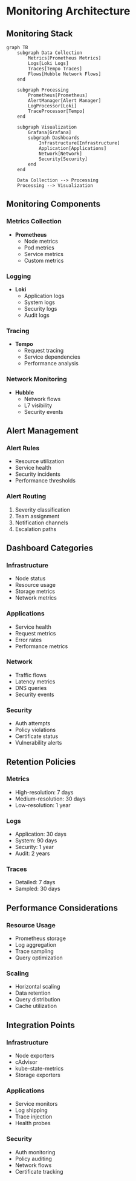 # Monitoring Architecture

## Monitoring Stack

```mermaid
graph TB
    subgraph Data Collection
        Metrics[Prometheus Metrics]
        Logs[Loki Logs]
        Traces[Tempo Traces]
        Flows[Hubble Network Flows]
    end

    subgraph Processing
        Prometheus[Prometheus]
        AlertManager[Alert Manager]
        LogProcessor[Loki]
        TraceProcessor[Tempo]
    end

    subgraph Visualization
        Grafana[Grafana]
        subgraph Dashboards
            Infrastructure[Infrastructure]
            Application[Applications]
            Network[Network]
            Security[Security]
        end
    end

    Data Collection --> Processing
    Processing --> Visualization
```

## Monitoring Components

### Metrics Collection

- **Prometheus**
  - Node metrics
  - Pod metrics
  - Service metrics
  - Custom metrics

### Logging

- **Loki**
  - Application logs
  - System logs
  - Security logs
  - Audit logs

### Tracing

- **Tempo**
  - Request tracing
  - Service dependencies
  - Performance analysis

### Network Monitoring

- **Hubble**
  - Network flows
  - L7 visibility
  - Security events

## Alert Management

### Alert Rules

- Resource utilization
- Service health
- Security incidents
- Performance thresholds

### Alert Routing

1. Severity classification
2. Team assignment
3. Notification channels
4. Escalation paths

## Dashboard Categories

### Infrastructure

- Node status
- Resource usage
- Storage metrics
- Network metrics

### Applications

- Service health
- Request metrics
- Error rates
- Performance metrics

### Network

- Traffic flows
- Latency metrics
- DNS queries
- Security events

### Security

- Auth attempts
- Policy violations
- Certificate status
- Vulnerability alerts

## Retention Policies

### Metrics

- High-resolution: 7 days
- Medium-resolution: 30 days
- Low-resolution: 1 year

### Logs

- Application: 30 days
- System: 90 days
- Security: 1 year
- Audit: 2 years

### Traces

- Detailed: 7 days
- Sampled: 30 days

## Performance Considerations

### Resource Usage

- Prometheus storage
- Log aggregation
- Trace sampling
- Query optimization

### Scaling

- Horizontal scaling
- Data retention
- Query distribution
- Cache utilization

## Integration Points

### Infrastructure

- Node exporters
- cAdvisor
- kube-state-metrics
- Storage exporters

### Applications

- Service monitors
- Log shipping
- Trace injection
- Health probes

### Security

- Auth monitoring
- Policy auditing
- Network flows
- Certificate tracking
